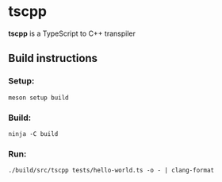 # tscpp

**tscpp** is a TypeScript to C++ transpiler

## Build instructions

### Setup:

    meson setup build

### Build:

    ninja -C build

### Run:

    ./build/src/tscpp tests/hello-world.ts -o - | clang-format
